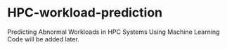 # HPC-workload-prediction
Predicting Abnormal Workloads in HPC Systems Using Machine Learning
Code will be added later.
